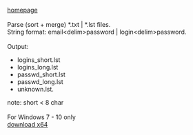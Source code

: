 [homepage](https://nalbe.github.io) <br>
<br>
Parse (sort + merge) *.txt | *.lst files. <br>
String format: email\<delim\>password | login\<delim\>password. <br>
<br>
Output:
- logins_short.lst
- logins_long.lst
- passwd_short.lst
- passwd_long.lst
- unknown.lst. <br>
<!-- -->
note: short < 8 char <br>
<br>
For Windows 7 - 10 only <br>
[download x64](https://github.com/nalbe/PasswdParser/releases/download/1.0/PasswdParser.exe) <br>
